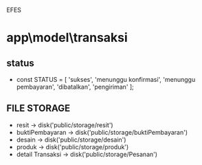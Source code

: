 EFES

# app\model\transaksi

## status

-   const STATUS = [
    'sukses',
    'menunggu konfirmasi',
    'menunggu pembayaran',
    'dibatalkan',
    'pengiriman'
    ];

## FILE STORAGE

-   resit -> disk('public/storage/resit')
-   buktiPembayaran -> disk('public/storage/buktiPembayaran')
-   desain -> disk('public/storage/desain')
-   produk -> disk('public/storage/produk')
-   detail Transaksi -> disk('public/storage/Pesanan')
